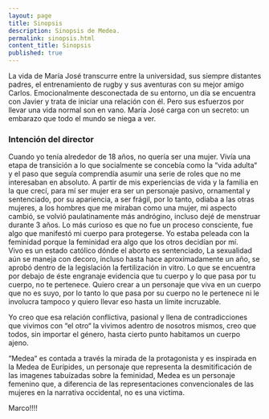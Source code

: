 ```yaml
---
layout: page
title: Sinopsis
description: Sinopsis de Medea.
permalink: sinopsis.html
content_title: Sinopsis
published: true
---
```


La vida de María José transcurre entre la universidad, sus siempre distantes padres, el entrenamiento de rugby y sus aventuras con su mejor amigo Carlos. Emocionalmente desconectada de su entorno, un día se encuentra con Javier y trata de iniciar una relación con él. Pero sus esfuerzos por llevar una vida normal son en vano. María José carga con un secreto: un embarazo que todo el mundo se niega a ver.

### Intención del director
Cuando yo tenía alrededor de 18 años, no quería ser una mujer. Vivía una etapa de transición a lo que socialmente se concebía como la “vida adulta“ y el paso que seguía comprendía asumir una serie de roles que no me interesaban en absoluto. A partir de mis experiencias de vida y la familia en la que crecí, para mí ser mujer era ser un personaje pasivo, ornamental y sentenciado, por su apariencia, a ser frágil, por lo tanto, odiaba a las otras mujeres, a los hombres que me miraban como una mujer, mi aspecto cambió, se volvió paulatinamente más andrógino, incluso dejé de menstruar durante 3 años.  Lo más curioso es que no fue un proceso consciente, fue algo que manifestó mi cuerpo para protegerse. Yo estaba peleada con la feminidad porque la feminidad era algo que los otros decidían por mí.  
Vivo es un estado católico dónde el aborto es sentenciado, La sexualidad aún se maneja con decoro, incluso hasta hace aproximadamente un año, se aprobó dentro de la legislación la fertilización in vitro. Lo que se encuentra por debajo de éste engranaje evidencia que tu cuerpo y lo que pasa por tu cuerpo, no te pertenece. Quiero crear a un personaje que viva en un cuerpo que no es suyo, por lo tanto lo que pasa por su cuerpo no le pertenece ni le involucra tampoco y quiero llevar eso hasta un límite incruzable.

Yo creo que esa relación conflictiva, pasional y llena de contradicciones  que vivimos con “el otro“ la vivimos adentro de nosotros mismos, creo que todos, sin importar el género, hasta cierto punto habitamos un cuerpo ajeno.

“Medea“ es contada a través la mirada de la protagonista y es inspirada en la Medea de Eurípides, un personaje que representa la desmitificación de las imagenes tabuízadas sobre la feminidad, Medea es un personaje femenino que, a diferencia de las representaciones convencionales de las mujeres  en la narrativa occidental, no es una victima.

Marco!!!!
